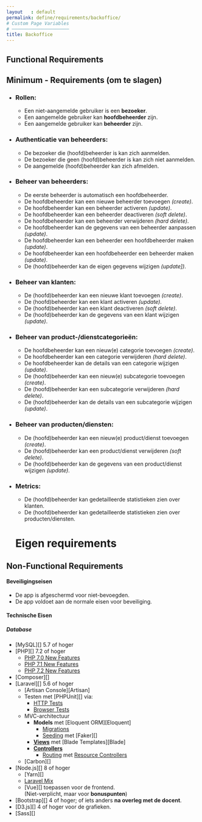 ```yaml
---
layout   : default
permalink: define/requirements/backoffice/
# Custom Page Variables
# ─────────────────────
title: Backoffice
---
```


Functional Requirements
-----------------------

## Minimum - Requirements (om te slagen) 

- ### Rollen:
   - Een niet-aangemelde gebruiker is een **bezoeker**.
   - Een aangemelde gebruiker kan **hoofdbeheerder** zijn.
   - Een aangemelde gebruiker kan **beheerder** zijn.
 - ### Authenticatie van beheerders:
   - De bezoeker die (hoofd)beheerder is kan zich aanmelden.
   - De bezoeker die geen (hoofd)beheerder is kan zich niet aanmelden.
   - De aangemelde (hoofd)beheerder kan zich afmelden.

 - ### Beheer van beheerders:
   - De eerste beheerder is automatisch een hoofdbeheerder.
   - De hoofdbeheerder kan een nieuwe beheerder toevoegen *(create)*.
   - De hoofdbeheerder kan een beheerder activeren *(update)*.
   - De hoofdbeheerder kan een beheerder deactiveren *(soft delete)*.
   - De hoofdbeheerder kan een beheerder verwijderen *(hard delete)*.
   - De hoofdbeheerder kan de gegevens van een beheerder aanpassen *(update)*.
   - De hoofdbeheerder kan een beheerder een hoofdbeheerder maken *(update)*.
   - De hoofdbeheerder kan een hoofdbeheerder een beheerder maken *(update)*.
   - De (hoofd)beheerder kan de eigen gegevens wijzigen *(update])*.
 - ### Beheer van klanten:
   - De (hoofd)beheerder kan een nieuwe klant toevoegen *(create)*.
   - De (hoofd)beheerder kan een klant activeren *(update)*.
   - De (hoofd)beheerder kan een klant deactiveren *(soft delete)*.
   - De (hoofd)beheerder kan de gegevens van een klant wijzigen *(update)*.

 - ### Beheer van product-/dienstcategorieën:
   - De hoofdbeheerder kan een nieuw(e) categorie toevoegen *(create)*.
   - De hoofdbeheerder kan een categorie verwijderen *(hard delete)*.
   - De hoofdbeheerder kan de details van een categorie wijzigen *(update)*.
   - De (hoofd)beheerder kan een nieuw(e) subcategorie toevoegen *(create)*.
   - De (hoofd)beheerder kan een subcategorie verwijderen *(hard delete)*.
   - De (hoofd)beheerder kan de details van een subcategorie wijzigen *(update)*.

 - ### Beheer van producten/diensten:
   - De (hoofd)beheerder kan een nieuw(e) product/dienst toevoegen *(create)*.
   - De (hoofd)beheerder kan een product/dienst verwijderen *(soft delete)*.
   - De (hoofd)beheerder kan de gegevens van een product/dienst wijzigen *(update)*.

 - ### Metrics:
   - De (hoofd)beheerder kan gedetailleerde statistieken zien over klanten.
   - De (hoofd)beheerder kan gedetailleerde statistieken zien over producten/diensten.

   # Eigen requirements 

Non-Functional Requirements
---------------------------

#### Beveiligingseisen

 - De app is afgeschermd voor niet-bevoegden.
 - De app voldoet aan de normale eisen voor beveiliging.

#### Technische Eisen

##### Database

 - [MySQL][] 5.7 of hoger
 - [PHP][] 7.2 of hoger
   - [PHP 7.0 New Features](https://secure.php.net/manual/en/migration70.new-features.php)
   - [PHP 7.1 New Features](https://secure.php.net/manual/en/migration71.new-features.php)
   - [PHP 7.2 New Features](https://secure.php.net/manual/en/migration72.new-features.php)
 - [Composer][]
 - [Laravel][] 5.6 of hoger
     - [Artisan Console][Artisan]
     - Testen met [PHPUnit][] via:
       - [HTTP Tests](httpsa://laravel.com/docs/master/http-tests)
       - [Browser Tests](https://laravel.com/docs/master/browser-tests)
     - MVC-architectuur
       - **Models** met [Eloquent ORM][Eloquent]
         - [Migrations](https://laravel.com/docs/master/migrations)
         - [Seeding](https://laravel.com/docs/master/seeding) met [Faker][]
       - **[Views](https://laravel.com/docs/master/views)** met [Blade Templates][Blade]
       - **[Controllers](https://laravel.com/docs/master/controllers)**
         - [Routing](https://laravel.com/docs/master/routing) met [Resource Controllers](https://laravel.com/docs/master/controllers#resource-controllers)
   - [Carbon][]
 - [Node.js][] 8 of hoger
   - [Yarn][]
   - [Laravel Mix](https://laravel.com/docs/5.6/mix)
   - [Vue][] toepassen voor de frontend.  
     (Niet-verplicht, maar voor **bonuspunten**)
 - [Bootstrap][] 4 of hoger; of iets anders **na overleg met de docent**.
 - [D3.js][] 4 of hoger voor de grafieken.
 - [Sass][]
